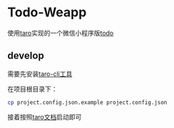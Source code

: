 # Todo-Weapp


使用[taro](https://nervjs.github.io/taro/)实现的一个微信小程序版[todo](http://todomvc.com/)


## develop

需要先安装[taro-cli工具](https://nervjs.github.io/taro/docs/GETTING-STARTED.html#cli-%E5%B7%A5%E5%85%B7%E5%AE%89%E8%A3%85)

在项目根目录下：

``` sh
cp project.config.json.example project.config.json
```

接着按照[taro文档](https://nervjs.github.io/taro/docs/GETTING-STARTED.html#%E5%BE%AE%E4%BF%A1%E5%B0%8F%E7%A8%8B%E5%BA%8F)启动即可

